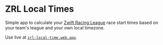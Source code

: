 # ZRL Local Times

Simple app to calculate your [Zwift Racing League](https://www.wtrl.racing/zwift-racing-league/) race start times based on your team's league and your own local timezone.

Use live at [`zrl-local-time.web.app`](https://zrl-local-time.web.app/).
